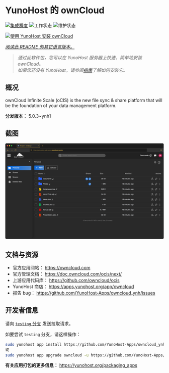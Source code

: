 <!--
注意：此 README 由 <https://github.com/YunoHost/apps/tree/master/tools/readme_generator> 自动生成
请勿手动编辑。
-->

# YunoHost 的 ownCloud

[![集成程度](https://dash.yunohost.org/integration/owncloud.svg)](https://dash.yunohost.org/appci/app/owncloud) ![工作状态](https://ci-apps.yunohost.org/ci/badges/owncloud.status.svg) ![维护状态](https://ci-apps.yunohost.org/ci/badges/owncloud.maintain.svg)

[![使用 YunoHost 安装 ownCloud](https://install-app.yunohost.org/install-with-yunohost.svg)](https://install-app.yunohost.org/?app=owncloud)

*[阅读此 README 的其它语言版本。](./ALL_README.md)*

> *通过此软件包，您可以在 YunoHost 服务器上快速、简单地安装 ownCloud。*  
> *如果您还没有 YunoHost，请参阅[指南](https://yunohost.org/install)了解如何安装它。*

## 概况

ownCloud Infinite Scale (oCIS) is the new file sync & share platform that will be the foundation of your data management platform.

**分发版本：** 5.0.3~ynh1

## 截图

![ownCloud 的截图](./doc/screenshots/screenshot.png)

## 文档与资源

- 官方应用网站： <https://owncloud.com>
- 官方管理文档： <https://doc.owncloud.com/ocis/next/>
- 上游应用代码库： <https://github.com/owncloud/ocis>
- YunoHost 商店： <https://apps.yunohost.org/app/owncloud>
- 报告 bug： <https://github.com/YunoHost-Apps/owncloud_ynh/issues>

## 开发者信息

请向 [`testing` 分支](https://github.com/YunoHost-Apps/owncloud_ynh/tree/testing) 发送拉取请求。

如要尝试 `testing` 分支，请这样操作：

```bash
sudo yunohost app install https://github.com/YunoHost-Apps/owncloud_ynh/tree/testing --debug
或
sudo yunohost app upgrade owncloud -u https://github.com/YunoHost-Apps/owncloud_ynh/tree/testing --debug
```

**有关应用打包的更多信息：** <https://yunohost.org/packaging_apps>
